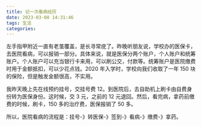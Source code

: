 ```yaml
---
title: 记一次看病经历
date: 2023-03-08 14:31:46
tags: 生活
categories:
---
```


左手指甲附近一直有老茧覆盖，是长寻常疣了。昨晚听朋友说，学校办的医保卡，去医院看病，可以报销一部分。具体来说，就是医保分两个账户，个人账户和统筹账户。个人账户可以充当银行卡来用，可以刷公交，付款等。统筹账户是医院缴费时用于金额抵扣，可以少花点钱。2020 年入学时，学校向我们收取了一年 150 块的保险，但是触发金额很高，不实用。

我昨天晚上先在线预约挂号，交挂号费 12。到医院后，去自助机上刷卡由自费身份转为医保身份。这时候，交 3 元，之前的 12 元退回。然后，看完病，拿药前缴费的时候，刷卡，150 多的治疗费，医保报销了 50 多。

所以，医院看病的流程是：挂号-》转医保-》签到-》看病-》缴费-》拿药。
